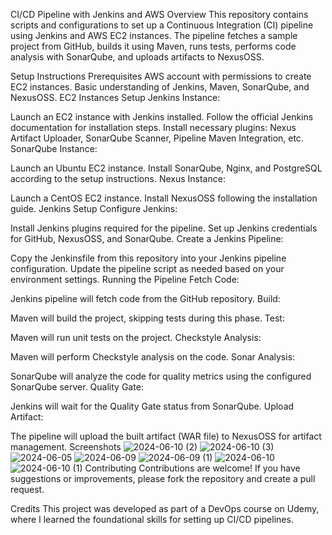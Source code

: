 CI/CD Pipeline with Jenkins and AWS
Overview
This repository contains scripts and configurations to set up a Continuous Integration (CI) pipeline using Jenkins and AWS EC2 instances. The pipeline fetches a sample project from GitHub, builds it using Maven, runs tests, performs code analysis with SonarQube, and uploads artifacts to NexusOSS.

Setup Instructions
Prerequisites
AWS account with permissions to create EC2 instances.
Basic understanding of Jenkins, Maven, SonarQube, and NexusOSS.
EC2 Instances Setup
Jenkins Instance:

Launch an EC2 instance with Jenkins installed. Follow the official Jenkins documentation for installation steps.
Install necessary plugins: Nexus Artifact Uploader, SonarQube Scanner, Pipeline Maven Integration, etc.
SonarQube Instance:

Launch an Ubuntu EC2 instance.
Install SonarQube, Nginx, and PostgreSQL according to the setup instructions.
Nexus Instance:

Launch a CentOS EC2 instance.
Install NexusOSS following the installation guide.
Jenkins Setup
Configure Jenkins:

Install Jenkins plugins required for the pipeline.
Set up Jenkins credentials for GitHub, NexusOSS, and SonarQube.
Create a Jenkins Pipeline:

Copy the Jenkinsfile from this repository into your Jenkins pipeline configuration.
Update the pipeline script as needed based on your environment settings.
Running the Pipeline
Fetch Code:

Jenkins pipeline will fetch code from the GitHub repository.
Build:

Maven will build the project, skipping tests during this phase.
Test:

Maven will run unit tests on the project.
Checkstyle Analysis:

Maven will perform Checkstyle analysis on the code.
Sonar Analysis:

SonarQube will analyze the code for quality metrics using the configured SonarQube server.
Quality Gate:

Jenkins will wait for the Quality Gate status from SonarQube.
Upload Artifact:

The pipeline will upload the built artifact (WAR file) to NexusOSS for artifact management.
Screenshots
![2024-06-10 (2)](https://github.com/sajalmishra786/Jenkins/assets/128459436/685fea8c-2a3d-4d40-bf72-196c4ca65f87)
![2024-06-10 (3)](https://github.com/sajalmishra786/Jenkins/assets/128459436/51f5bbfe-6797-4358-88ab-bbf70a06d6d9)
![2024-06-05](https://github.com/sajalmishra786/Jenkins/assets/128459436/c7a3bad2-703e-4686-905c-87e3d2ce7afc)
![2024-06-09](https://github.com/sajalmishra786/Jenkins/assets/128459436/c1459e1f-dcd0-4088-83e1-2db8b7307af4)
![2024-06-09 (1)](https://github.com/sajalmishra786/Jenkins/assets/128459436/d6460d17-9e37-48e3-b5c6-a2cd2e5f5124)
![2024-06-10](https://github.com/sajalmishra786/Jenkins/assets/128459436/7a0235b5-61a0-420e-8c36-644495535776)
![2024-06-10 (1)](https://github.com/sajalmishra786/Jenkins/assets/128459436/4d9f75b4-98d9-4ee8-b2db-b2d8a67ba2ee)
Contributing
Contributions are welcome! If you have suggestions or improvements, please fork the repository and create a pull request.

Credits
This project was developed as part of a DevOps course on Udemy, where I learned the foundational skills for setting up CI/CD pipelines.
